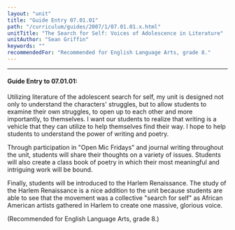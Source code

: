 ```yaml
---
layout: "unit"
title: "Guide Entry 07.01.01"
path: "/curriculum/guides/2007/1/07.01.01.x.html"
unitTitle: "The Search for Self: Voices of Adolescence in Literature"
unitAuthor: "Sean Griffin"
keywords: ""
recommendedFor: "Recommended for English Language Arts, grade 8."
---
```

<body>
<hr/>
<h4>
Guide Entry to 07.01.01:
</h4>
<p>
Utilizing literature of the adolescent search for self, my unit is designed not only to understand the characters' struggles, but to allow students to examine their own struggles, to open up to each other and more importantly, to themselves. I want our students to realize that writing is a vehicle that they can utilize to help themselves find their way. I hope to help students to understand the power of writing and poetry.
</p>
<p>
Through participation in "Open Mic Fridays" and journal writing throughout the unit, students will share their thoughts on a variety of issues. Students will also create a class book of poetry in which their most meaningful and intriguing work will be bound.
</p>
<p>
Finally, students will be introduced to the Harlem Renaissance. The study of the Harlem Renaissance is a nice addition to the unit because students are able to see that the movement was a collective "search for self" as African American artists gathered in Harlem to create one massive, glorious voice.
</p>
<p>
(Recommended for English Language Arts, grade 8.)
</p>
</body>